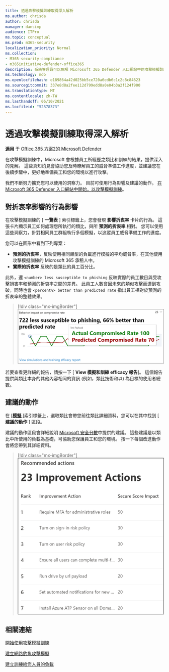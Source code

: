 ```yaml
---
title: 透過攻擊模擬訓練取得深入解析
ms.author: chrisda
author: chrisda
manager: dansimp
audience: ITPro
ms.topic: conceptual
ms.prod: m365-security
localization_priority: Normal
ms.collection:
- M365-security-compliance
- m365initiative-defender-office365
description: 系統管理員可以瞭解 Microsoft 365 Defender 入口網站中的攻擊模擬訓練如何影響員工，以及如何從類比和訓練結果取得深入瞭解。
ms.technology: mdo
ms.openlocfilehash: e189864a42d025bb5ce720a6edb6c1c2c8c84623
ms.sourcegitcommit: 337e8d8a2fee112d799edd8a0e04b3a2f124f900
ms.translationtype: MT
ms.contentlocale: zh-TW
ms.lasthandoff: 06/10/2021
ms.locfileid: "52878373"
---
```

# <a name="gain-insights-through-attack-simulation-training"></a>透過攻擊模擬訓練取得深入解析

**適用** 于 [Office 365 方案2的 Microsoft Defender](defender-for-office-365.md)

在攻擊模擬訓練中，Microsoft 會根據員工所經歷之類比和訓練的結果，提供深入的見解。 這些真知灼見會協助您及時瞭解員工的威脅準備工作進度，並建議您在後續步驟中，更好地準備員工和您的環境以進行攻擊。

我們不斷努力擴充您可以使用的洞察力。 目前可使用行為影響及建議的動作。 [在 Microsoft 365 Defender 入口網站中開始，以攻擊模擬訓練](https://security.microsoft.com/attacksimulator?viewid=overview)。

## <a name="behavior-impact-on-compromise-rate"></a>對折衷率影響的行為影響

在攻擊模擬訓練的 [ **一覽表** ] 索引標籤上，您會發現 **影響折衷率** 卡片的行為。 這張卡片顯示員工如何處理您所執行的類比，與所 **預測的折衷率** 相對。 您可以使用這些洞察力，針對相同員工群組執行多個模擬，以追蹤員工威脅準備工作的進度。

您可以在圖形中看到下列專案：

- **預測的折衷率**，反映使用相同類型的負載進行模擬的平均威脅率，在其他使用攻擊模擬訓練的 Microsoft 365 承租人中。
- **實際的折衷率** 反映的是類比的員工百分比。

此外，還 `<number> less susceptible to phishing` 反映實際的員工數目與受攻擊損害率和預測的折衷率之間的差異。 此員工人數會因未來的類似攻擊而遭到攻破，同時也會 `<percent%> better than predicted rate` 指出員工相對於預測的折衷率的整體效果。

> [!div class="mx-imgBorder"]
> ![攻擊類比訓練上的行為影響卡片](../../media/attack-sim-preview-behavior-impact-card.png)

若要查看更詳細的報告，請按一下 [ **View 模擬和訓練 efficacy 報告**]。 這個報告提供與類比本身的其他內容相同的資訊 (例如，類比技術和以) 為目標的使用者總數。

## <a name="recommended-actions"></a>建議的動作

在 [ [**模擬** ]](https://security.microsoft.com/attacksimulator?viewid=simulations)索引標籤上，選取類比會帶您前往類比詳細資料，您可以在其中找到 [ **建議的動作** ] 區段。

建議的動作區段會詳細說明 [Microsoft 安全分數](../defender/microsoft-secure-score.md)中提供的建議。 這些建議是以類比中所使用的負載為基礎，可協助您保護員工和您的環境。 按一下每個改進動作會將您帶到其詳細資料。

> [!div class="mx-imgBorder"]
> ![攻擊模擬訓練的建議動作區段](../../media/attack-sim-preview-recommended-actions.png)

## <a name="related-links"></a>相關連結

[開始使用攻擊模擬訓練](attack-simulation-training-get-started.md)

[建立網路釣魚攻擊模擬](attack-simulation-training.md)

[建立訓練給您人員的負載](attack-simulation-training-payloads.md)
